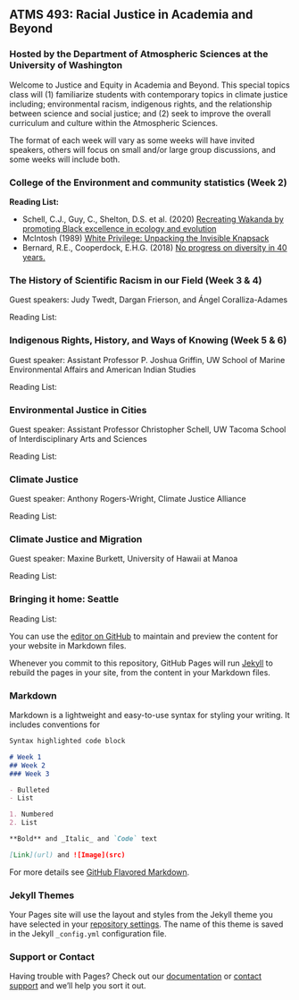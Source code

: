 ## ATMS 493: Racial Justice in Academia and Beyond 
### Hosted by the Department of Atmospheric Sciences at the University of Washington

Welcome to Justice and Equity in Academia and Beyond.  This special topics class will (1) familiarize students with contemporary topics in climate justice including; environmental racism, indigenous rights, and the relationship between science and social justice; and (2) seek to improve the overall curriculum and culture within the Atmospheric Sciences. 
  
The format of each week will vary as some weeks will have invited speakers, others will focus on small and/or large group discussions, and some weeks will include both. 

### College of the Environment and community statistics (Week 2)
**Reading List:**  
* Schell, C.J., Guy, C., Shelton, D.S. et al. (2020) [Recreating Wakanda by promoting Black excellence in ecology and evolution](https://www.nature.com/articles/s41559-020-1266-7)  
* McIntosh (1989) [White Privilege: Unpacking the Invisible Knapsack](https://psychology.umbc.edu/files/2016/10/White-Privilege_McIntosh-1989.pdf)  
* Bernard, R.E., Cooperdock, E.H.G. (2018) [No progress on diversity in 40 years.](https://www.nature.com/articles/s41561-018-0116-6)

### The History of Scientific Racism in our Field (Week 3 & 4)
Guest speakers: Judy Twedt, Dargan Frierson, and Ángel Coralliza-Adames

Reading List: 

### Indigenous Rights, History, and Ways of Knowing (Week 5 & 6)
Guest speaker: Assistant Professor P. Joshua Griffin, UW School of Marine Environmental Affairs and American Indian Studies

Reading List: 

### Environmental Justice in Cities
Guest speaker: Assistant Professor Christopher Schell, UW Tacoma School of Interdisciplinary Arts and Sciences 

Reading List: 

### Climate Justice 
Guest speaker: Anthony Rogers-Wright, Climate Justice Alliance

Reading List: 

### Climate Justice and Migration 
Guest speaker: Maxine Burkett, University of Hawaii at Manoa

Reading List: 

### Bringing it home: Seattle 
Reading List: 


You can use the [editor on GitHub](https://github.com/kbren/Racial_justice_atmos_sci_UW/edit/gh-pages/index.md) to maintain and preview the content for your website in Markdown files.

Whenever you commit to this repository, GitHub Pages will run [Jekyll](https://jekyllrb.com/) to rebuild the pages in your site, from the content in your Markdown files.

### Markdown

Markdown is a lightweight and easy-to-use syntax for styling your writing. It includes conventions for

```markdown
Syntax highlighted code block

# Week 1 
## Week 2
### Week 3

- Bulleted
- List

1. Numbered
2. List

**Bold** and _Italic_ and `Code` text

[Link](url) and ![Image](src)
```

For more details see [GitHub Flavored Markdown](https://guides.github.com/features/mastering-markdown/).

### Jekyll Themes

Your Pages site will use the layout and styles from the Jekyll theme you have selected in your [repository settings](https://github.com/kbren/Racial_justice_atmos_sci_UW/settings). The name of this theme is saved in the Jekyll `_config.yml` configuration file.

### Support or Contact

Having trouble with Pages? Check out our [documentation](https://docs.github.com/categories/github-pages-basics/) or [contact support](https://github.com/contact) and we’ll help you sort it out.
